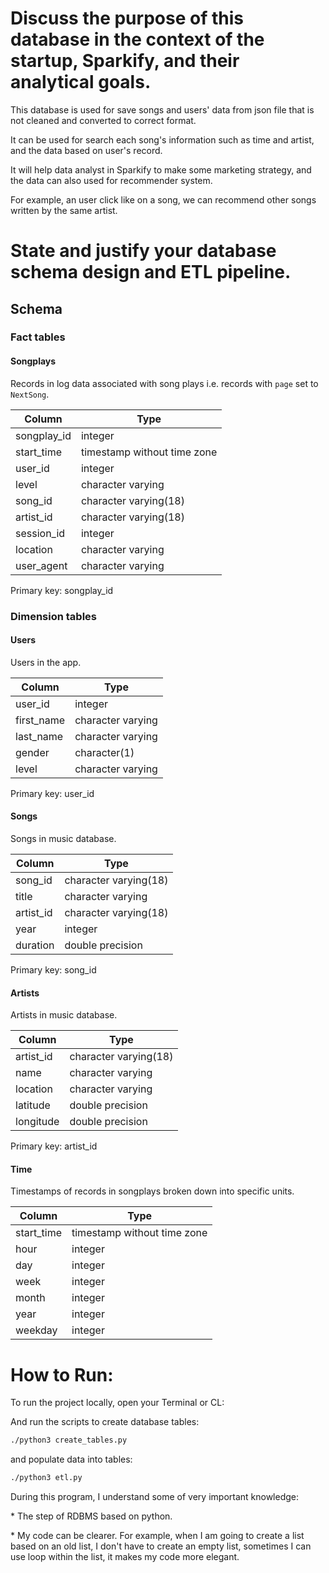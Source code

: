 # Discuss the purpose of this database in the context of the startup, Sparkify, and their analytical goals.
This database is used for save songs and users' data from json file that is not cleaned and converted to correct format.

It can be used for search each song's information such as time and artist, and the data based on user's record.

It will help data analyst in Sparkify to make some marketing strategy, and the data can also used for recommender system.

For example, an user click like on a song, we can recommend other songs written by the same artist.

# State and justify your database schema design and ETL pipeline.

## Schema

### Fact tables

#### Songplays

Records in log data associated with song plays i.e. records with `page` set to
`NextSong`.

|   Column    |            Type             | 
| ----------- | --------------------------- | 
| songplay_id | integer                     | 
| start_time  | timestamp without time zone |
| user_id     | integer                     |
| level       | character varying           |
| song_id     | character varying(18)       |
| artist_id   | character varying(18)       |
| session_id  | integer                     |
| location    | character varying           |
| user_agent  | character varying           |

Primary key: songplay_id

### Dimension tables

#### Users

Users in the app.

|   Column   |       Type        | 
| ---------- | ----------------- |
| user_id    | integer           |
| first_name | character varying |
| last_name  | character varying |
| gender     | character(1)      |
| level      | character varying |

Primary key: user_id

#### Songs

Songs in music database.

|  Column   |         Type          |
| --------- | --------------------- |
| song_id   | character varying(18) |
| title     | character varying     |
| artist_id | character varying(18) |
| year      | integer               |
| duration  | double precision      |

Primary key: song_id

#### Artists

Artists in music database.

|  Column   |         Type          |
| --------- | --------------------- |
| artist_id | character varying(18) |
| name      | character varying     |
| location  | character varying     |
| latitude  | double precision      |
| longitude | double precision      |

Primary key: artist_id

#### Time

Timestamps of records in songplays broken down into specific units.

|   Column   |            Type             | 
| ---------- | --------------------------- | 
| start_time | timestamp without time zone | 
| hour       | integer                     | 
| day        | integer                     | 
| week       | integer                     | 
| month      | integer                     | 
| year       | integer                     | 
| weekday    | integer                     | 


# How to Run:

To run the project locally, open your Terminal or CL:


And run the scripts to create database tables:

``` sh
./python3 create_tables.py
```

and populate data into tables:

``` sh
./python3 etl.py
```


During this program, I understand some of very important knowledge:

\* The step of RDBMS based on python.

\* My code can be clearer. For example, when I am going to create a list based on an old list, I don't have to create an empty list, sometimes I can use loop within the list, it makes my code more elegant.